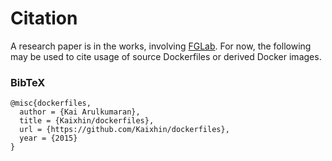 Citation
========

A research paper is in the works, involving [FGLab](https://github.com/Kaixhin/FGLab). For now, the following may be used to cite usage of source Dockerfiles or derived Docker images.

### BibTeX
    @misc{dockerfiles,
      author = {Kai Arulkumaran},
      title = {Kaixhin/dockerfiles},
      url = {https://github.com/Kaixhin/dockerfiles},
      year = {2015}
    }
